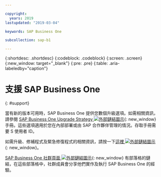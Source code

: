 ```yaml
---

copyright:
  years: 2019
lastupdated: "2019-03-04"

keywords: SAP Business One

subcollection: sap-b1

---
```


{:shortdesc: .shortdesc}
{:codeblock: .codeblock}
{:screen: .screen}
{:new_window: target="_blank"}
{:pre: .pre}
{:table: .aria-labeledby="caption"}

# 支援 SAP Business One
{: #support}

當有新的版本可用時，SAP Business One 提供您數個升級選項。如需相關資訊，請參閱 [SAP Business One Upgrade Strategy ![外部鏈結圖示](../../icons/launch-glyph.svg "外部鏈結圖示")](https://help.sap.com/http.svc/rc/011000358700001396142012e/9.3/en-US/B1_Upgrade_Strategy.pdf){: new_window} 手冊。這些選項適用於您在內部部署或由 SAP 合作夥伴管理的情況。存取手冊需要 S 使用者 ID。

如需升級、修補程式及緊急修復程式的相關資訊，請按一下[這裡 ![外部鏈結圖示](../../icons/launch-glyph.svg "外部鏈結圖示")](https://support.sap.com/en/offerings-programs/support-small-medium-enterprises/business-one/upgrades-patches.html){: new_window}。

[SAP Business One 社群頁面 ![外部鏈結圖示](../../icons/launch-glyph.svg "外部鏈結圖示")](https://www.sap.com/products/business-one/community.html){: new_window} 有部落格的鏈結，在這些部落格中，社群成員會分享他們實作及執行 SAP Business One 的經驗。
